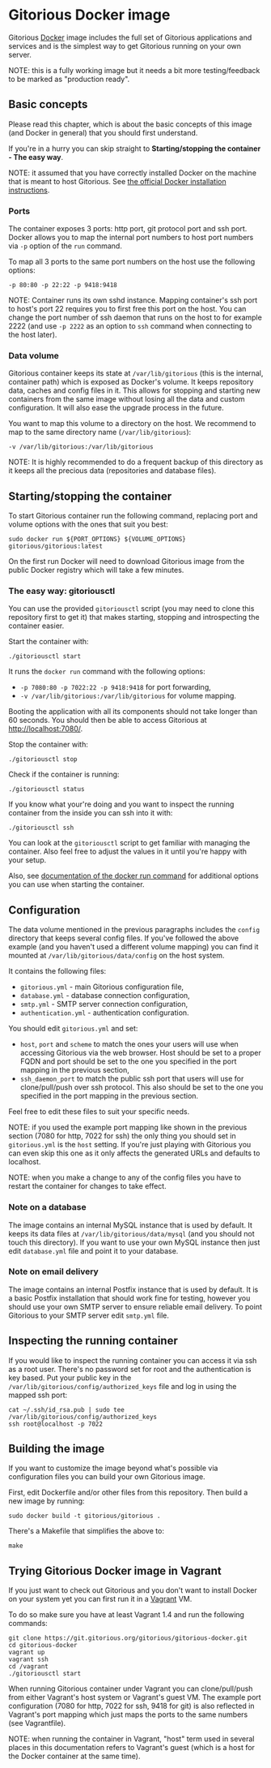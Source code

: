 # Gitorious Docker image

Gitorious [Docker](http://www.docker.io/) image includes the full set of
Gitorious applications and services and is the simplest way to get Gitorious
running on your own server.

NOTE: this is a fully working image but it needs a bit more testing/feedback to
be marked as "production ready".

## Basic concepts

Please read this chapter, which is about the basic concepts of this image (and
Docker in general) that you should first understand.

If you're in a hurry you can skip straight to **Starting/stopping the
container - The easy way**.

NOTE: it assumed that you have correctly installed Docker on the machine that
is meant to host Gitorious. See [the official Docker installation
instructions](http://www.docker.io/gettingstarted/#h_installation).

### Ports

The container exposes 3 ports: http port, git protocol port and ssh port.
Docker allows you to map the internal port numbers to host port numbers via
`-p` option of the `run` command.

To map all 3 ports to the same port numbers on the host use the following
options:

    -p 80:80 -p 22:22 -p 9418:9418

NOTE: Container runs its own sshd instance. Mapping container's ssh port to
host's port 22 requires you to first free this port on the host. You can change
the port number of ssh daemon that runs on the host to for example 2222 (and
use `-p 2222` as an option to `ssh` command when connecting to the host later).

### Data volume

Gitorious container keeps its state at `/var/lib/gitorious` (this is the
internal, container path) which is exposed as Docker's volume. It keeps
repository data, caches and config files in it. This allows for stopping and
starting new containers from the same image without losing all the data and
custom configuration. It will also ease the upgrade process in the future.

You want to map this volume to a directory on the host. We recommend to map to
the same directory name (`/var/lib/gitorious`):

    -v /var/lib/gitorious:/var/lib/gitorious

NOTE: It is highly recommended to do a frequent backup of this directory as it keeps
all the precious data (repositories and database files).

## Starting/stopping the container

To start Gitorious container run the following command, replacing port and
volume options with the ones that suit you best:

    sudo docker run ${PORT_OPTIONS} ${VOLUME_OPTIONS} gitorious/gitorious:latest

On the first run Docker will need to download Gitorious image from the public
Docker registry which will take a few minutes.

### The easy way: gitoriousctl

You can use the provided `gitoriousctl` script (you may need to clone this
repository first to get it) that makes starting, stopping and introspecting the
container easier.

Start the container with:

    ./gitoriousctl start

It runs the `docker run` command with the following options:

* `-p 7080:80 -p 7022:22 -p 9418:9418` for port forwarding,
* `-v /var/lib/gitorious:/var/lib/gitorious` for volume mapping.

Booting the application with all its components should not take longer than 60
seconds. You should then be able to access Gitorious at
[http://localhost:7080/](http://localhost:7080/).

Stop the container with:

    ./gitoriousctl stop

Check if the container is running:

    ./gitoriousctl status

If you know what your're doing and you want to inspect the running container
from the inside you can ssh into it with:

    ./gitoriousctl ssh

You can look at the `gitoriousctl` script to get familiar with managing the
container. Also feel free to adjust the values in it until you're happy with
your setup.

Also, see [documentation of the docker run
command](http://docs.docker.io/en/latest/commandline/cli/#run) for additional
options you can use when starting the container.

## Configuration

The data volume mentioned in the previous paragraphs includes the `config`
directory that keeps several config files. If you've followed the above example
(and you haven't used a different volume mapping) you can find it mounted at
`/var/lib/gitorious/data/config` on the host system.

It contains the following files:

* `gitorious.yml` - main Gitorious configuration file,
* `database.yml` - database connection configuration,
* `smtp.yml` - SMTP server connection configuration,
* `authentication.yml` - authentication configuration.

You should edit `gitorious.yml` and set:

* `host`, `port` and `scheme` to match the ones your users will use when
  accessing Gitorious via the web browser. Host should be set to a proper FQDN
  and port should be set to the one you specified in the port mapping in the
  previous section,
* `ssh_daemon_port` to match the public ssh port that users will use for
  clone/pull/push over ssh protocol. This also should be set to the one you
  specified in the port mapping in the previous section.

Feel free to edit these files to suit your specific needs.

NOTE: if you used the example port mapping like shown in the previous section
(7080 for http, 7022 for ssh) the only thing you should set in `gitorious.yml`
is the `host` setting. If you're just playing with Gitorious you can even skip
this one as it only affects the generated URLs and defaults to localhost.

NOTE: when you make a change to any of the config files you have to restart the
container for changes to take effect.

### Note on a database

The image contains an internal MySQL instance that is used by default. It keeps
its data files at `/var/lib/gitorious/data/mysql` (and you should not touch
this directory). If you want to use your own MySQL instance then just edit
`database.yml` file and point it to your database.

### Note on email delivery

The image contains an internal Postfix instance that is used by default. It is
a basic Postfix installation that should work fine for testing, however you
should use your own SMTP server to ensure reliable email delivery. To point
Gitorious to your SMTP server edit `smtp.yml` file.

## Inspecting the running container

If you would like to inspect the running container you can access it via ssh as
a root user. There's no password set for root and the authentication is key
based. Put your public key in the `/var/lib/gitorious/config/authorized_keys`
file and log in using the mapped ssh port:

    cat ~/.ssh/id_rsa.pub | sudo tee /var/lib/gitorious/config/authorized_keys
    ssh root@localhost -p 7022

## Building the image

If you want to customize the image beyond what's possible via configuration
files you can build your own Gitorious image.

First, edit Dockerfile and/or other files from this repository. Then build a
new image by running:

    sudo docker build -t gitorious/gitorious .

There's a Makefile that simplifies the above to:

    make

## Trying Gitorious Docker image in Vagrant

If you just want to check out Gitorious and you don't want to install Docker on
your system yet you can first run it in a [Vagrant](http://www.vagrantup.com/)
VM.

To do so make sure you have at least Vagrant 1.4 and run the following commands:

    git clone https://git.gitorious.org/gitorious/gitorious-docker.git
    cd gitorious-docker
    vagrant up
    vagrant ssh
    cd /vagrant
    ./gitoriousctl start

When running Gitorious container under Vagrant you can clone/pull/push from
either Vagrant's host system or Vagrant's guest VM. The example port
configuration (7080 for http, 7022 for ssh, 9418 for git) is also reflected in
Vagrant's port mapping which just maps the ports to the same numbers (see
Vagrantfile).

NOTE: when running the container in Vagrant, "host" term used in several places
in this documentation refers to Vagrant's guest (which is a host for the Docker
container at the same time).
